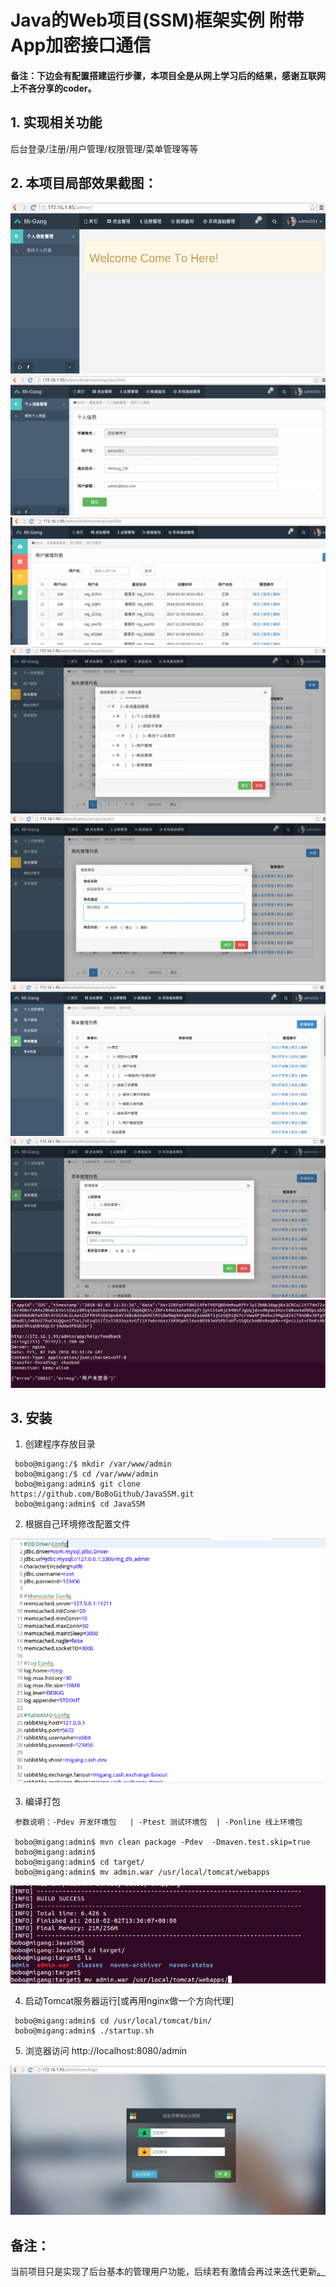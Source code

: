 # Java的Web项目(SSM)框架实例 附带App加密接口通信

#### 备注：下边会有配置搭建运行步骤，本项目全是从网上学习后的结果，感谢互联网上不吝分享的coder。

## 1. 实现相关功能

后台登录/注册/用户管理/权限管理/菜单管理等等

## 2. 本项目局部效果截图：

<img src="https://github.com/BoBoGithub/JavaSSM/blob/master/image/home.png?raw=true">
<img src="https://github.com/BoBoGithub/JavaSSM/blob/master/image/userInfo.png?raw=true">
<img src="https://github.com/BoBoGithub/JavaSSM/blob/master/image/UserManager.png?raw=true">
<img src="https://github.com/BoBoGithub/JavaSSM/blob/master/image/RolePermitM.png?raw=true">
<img src="https://github.com/BoBoGithub/JavaSSM/blob/master/image/RoleEdit.png?raw=true">
<img src="https://github.com/BoBoGithub/JavaSSM/blob/master/image/MenuManager.png?raw=true">
<img src="https://github.com/BoBoGithub/JavaSSM/blob/master/image/MenuAdd.png?raw=true">
<img src="https://github.com/BoBoGithub/JavaSSM/blob/master/image/ApiInterface.png?raw=true">

## 3. 安装

1. 创建程序存放目录

```
 bobo@migang:/$ mkdir /var/www/admin
 bobo@migang:/$ cd /var/www/admin
 bobo@migang:admin$ git clone https://github.com/BoBoGithub/JavaSSM.git
 bobo@migang:admin$ cd JavaSSM
```

2. 根据自己环境修改配置文件

<img src="https://github.com/BoBoGithub/JavaSSM/blob/master/image/Config.png?raw=true">

3. 编译打包

```
 参数说明：-Pdev 开发环境包   | -Ptest 测试环境包  | -Ponline 线上环境包
 
 bobo@migang:admin$ mvn clean package -Pdev  -Dmaven.test.skip=true
 bobo@migang:admin$ 
 bobo@migang:admin$ cd target/
 bobo@migang:admin$ mv admin.war /usr/local/tomcat/webapps
```
<img src="https://github.com/BoBoGithub/JavaSSM/blob/master/image/pack.png?raw=true">

4. 启动Tomcat服务器运行[或再用nginx做一个方向代理]
```
 bobo@migang:admin$ cd /usr/local/tomcat/bin/
 bobo@migang:admin$ ./startup.sh
```

5. 浏览器访问 http://localhost:8080/admin

<img src="https://github.com/BoBoGithub/JavaSSM/blob/master/image/Login.png?raw=true">


## 备注：
当前项目只是实现了后台基本的管理用户功能，后续若有激情会再过来迭代更新[。](http://www.xgsddl.com)